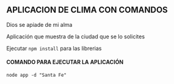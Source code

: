 ## APLICACION DE CLIMA CON COMANDOS

Dios se apiade de mi alma

Aplicación que muestra de la ciudad que se lo solicites

Ejecutar ```npm install``` para las librerias

#### COMANDO PARA EJECUTAR LA APLICACIÓN
```node app -d "Santa Fe"```
